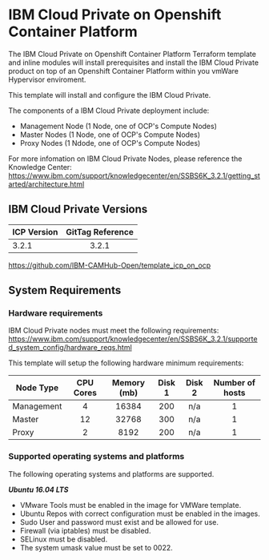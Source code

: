 <!---
Copyright IBM Corp. 2018, 2018
--->

# IBM Cloud Private on Openshift Container Platform

The IBM Cloud Private on Openshift Container Platform Terraform template and inline modules will install prerequisites and install the IBM Cloud Private product on top of an Openshift Container Platform within you vmWare Hypervisor enviroment.

This template will install and configure the IBM Cloud Private.

The components of a IBM Cloud Private deployment include:

- Management Node (1 Node, one of OCP's Compute Nodes)
- Master Nodes (1 Node, one of OCP's Compute Nodes)
- Proxy Nodes (1 Ndode, one of OCP's Compute Nodes)

For more infomation on IBM Cloud Private Nodes, please reference the Knowledge Center: <https://www.ibm.com/support/knowledgecenter/en/SSBS6K_3.2.1/getting_started/architecture.html>

## IBM Cloud Private Versions

| ICP Version | GitTag Reference|
|------|:-------------:|
| 3.2.1  | 3.2.1|

<https://github.com/IBM-CAMHub-Open/template_icp_on_ocp>

## System Requirements

### Hardware requirements

IBM Cloud Private nodes must meet the following requirements:
<https://www.ibm.com/support/knowledgecenter/en/SSBS6K_3.2.1/supported_system_config/hardware_reqs.html>

This template will setup the following hardware minimum requirements:

| Node Type | CPU Cores | Memory (mb) | Disk 1 | Disk 2 | Number of hosts |
|------|:-------------:|:----:|:-----:|:-----:|:-----:|
| Management | 4 | 16384 | 200 | n/a | 1 |
| Master  | 12 | 32768 | 300 | n/a | 1 |
| Proxy | 2 | 8192 | 200 | n/a | 1 |

### Supported operating systems and platforms

The following operating systems and platforms are supported.

***Ubuntu 16.04 LTS***

- VMware Tools must be enabled in the image for VMWare template.
- Ubuntu Repos with correct configuration must be enabled in the images.
- Sudo User and password must exist and be allowed for use.
- Firewall (via iptables) must be disabled.
- SELinux must be disabled.
- The system umask value must be set to 0022.
